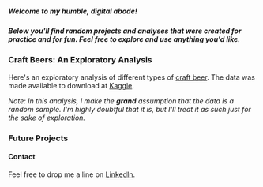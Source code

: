 
##### Welcome to my humble, digital abode!

##### Below you'll find random projects and analyses that were created for practice and for fun.  Feel free to explore and use anything you'd like.

### Craft Beers: An Exploratory Analysis

Here's an exploratory analysis of different types of [craft beer](Beer_Analysis.html).  The data was made available to download at [Kaggle](https://www.kaggle.com/nickhould/craft-cans).

_Note: In this analysis, I make the **grand** assumption that the data is a random sample. I'm highly doubtful that it is, but I'll treat it as such just for the sake of exploration._

### Future Projects

#### Contact

Feel free to drop me a line on [LinkedIn](https://www.linkedin.com/in/william-raikes-81508448).

